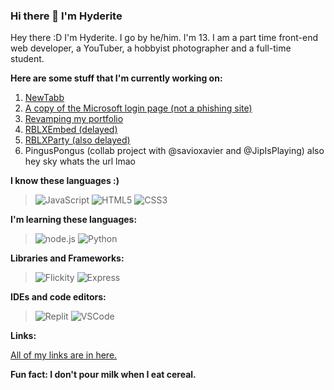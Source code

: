 ### Hi there 👋 I'm **Hyderite**

<!--
**Hyderite/Hyderite** is a ✨ _special_ ✨ repository because its `README.md` (this file) appears on your GitHub profile.

Here are some ideas to get you started:

- 🔭 I’m currently working on ...
- 🌱 I’m currently learning ...
- 👯 I’m looking to collaborate on ...
- 🤔 I’m looking for help with ...
- 💬 Ask me about ...
- 📫 How to reach me: ...
- 😄 Pronouns: ...
- ⚡ Fun fact: ...
-->

Hey there :D I'm Hyderite. I go by he/him. I'm 13. I am a part time front-end web developer, a YouTuber, a hobbyist photographer and a full-time student. 

**Here are some stuff that I'm currently working on:**

1. <a href="https://newtabb.gq" target="_blank">NewTabb</a>
2. <a href="https://ms-copy.hyderite.repl.co" target="_blank">A copy of the Microsoft login page (not a phishing site)</a>
3. <a href="https://hyderite.ml" target="_blank">Revamping my portfolio</a>
4. <a href="https://rblxembed.tk" target="_blank">RBLXEmbed (delayed)</a>
5. <a href="https://rblxparty.tk" target="_blank">RBLXParty (also delayed)</a>
6. PingusPongus (collab project with @savioxavier and @JipIsPlaying) also hey sky whats the url lmao

**I know these languages :)**

> ![JavaScript](https://img.shields.io/badge/JavaScript-F7DF1E?style=for-the-badge&logo=javascript&logoColor=black)
> ![HTML5](https://img.shields.io/badge/html5-%23E34F26.svg?style=for-the-badge&logo=html5&logoColor=white)
> ![CSS3](https://img.shields.io/badge/CSS3-blue?style=for-the-badge&logo=css3&logoColor=white)

**I'm learning these languages:**

> ![node.js](https://img.shields.io/badge/node.js-43853D?style=for-the-badge&logo=node.js&logoColor=white)
> ![Python](https://img.shields.io/badge/python-3670A0?style=for-the-badge&logo=python&logoColor=ffdd54)

**Libraries and Frameworks:**

> ![Flickity](https://flickity.metafizzy.co/)
> ![Express](https://expressjs.com)

**IDEs and code editors:**

> ![Replit](https://img.shields.io/badge/Replit-black?style=for-the-badge&logo=replit)
> ![VSCode](https://img.shields.io/badge/VSCode-blue?style=for-the-badge&logo=visualstudiocode)

**Links:**

<a href="https://hyderite.ml/#footer" target="_blank">All of my links are in here.</a>

**Fun fact: I don't pour milk when I eat cereal.**
